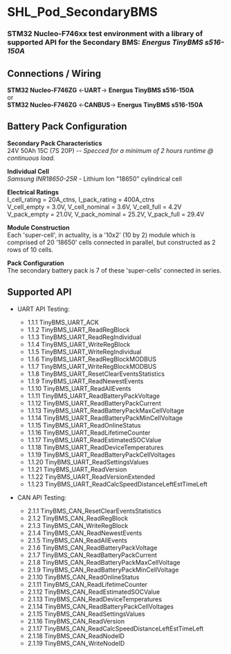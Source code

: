 # SHL_Pod_SecondaryBMS
### STM32 Nucleo-F746xx test environment with a library of supported API for the Secondary BMS: *Energus TinyBMS s516-150A*


## Connections / Wiring
**STM32 Nucleo-F746ZG**    <-**UART**->   **Energus TinyBMS s516-150A** \
							  or \
**STM32 Nucleo-F746ZG**   <-**CANBUS**->  **Energus TinyBMS s516-150A**


## Battery Pack Configuration
**Secondary Pack Characteristics** \
24V 50Ah 15C (7S 20P)  -- *Specced for a minimum of 2 hours runtime @ continuous load.*

**Individual Cell**  \
*Samsung INR18650-25R* - Lithium Ion "18650" cylindrical cell

**Electrical Ratings** \
I_cell_rating = 20A_ctns,   I_pack_rating = 400A_ctns \
V_cell_empty = 3.0V,   V_cell_nominal = 3.6V,   V_cell_full = 4.2V \
V_pack_empty = 21.0V,   V_pack_nominal = 25.2V,   V_pack_full = 29.4V

**Module Construction** \
Each 'super-cell', in actuality, is a '10x2' (10 by 2) module which is comprised of 20 '18650' cells connected in parallel, but constructed as 2 rows of 10 cells.

**Pack Configuration** \
The secondary battery pack is 7 of these 'super-cells' connected in series.


## Supported API
- UART API Testing:
	- 1.1.1 		TinyBMS_UART_ACK
	- 1.1.2 		TinyBMS_UART_ReadRegBlock
	- 1.1.3 		TinyBMS_UART_ReadRegIndividual
	- 1.1.4 		TinyBMS_UART_WriteRegBlock
	- 1.1.5 		TinyBMS_UART_WriteRegIndividual
	- 1.1.6 		TinyBMS_UART_ReadRegBlockMODBUS
	- 1.1.7 		TinyBMS_UART_WriteRegBlockMODBUS
	- 1.1.8 		TinyBMS_UART_ResetClearEventsStatistics
	- 1.1.9 		TinyBMS_UART_ReadNewestEvents
	- 1.1.10 		TinyBMS_UART_ReadAllEvents
	- 1.1.11 		TinyBMS_UART_ReadBatteryPackVoltage
	- 1.1.12 		TinyBMS_UART_ReadBatteryPackCurrent
	- 1.1.13 		TinyBMS_UART_ReadBatteryPackMaxCellVoltage
	- 1.1.14 		TinyBMS_UART_ReadBatteryPackMinCellVoltage
	- 1.1.15 		TinyBMS_UART_ReadOnlineStatus
	- 1.1.16 		TinyBMS_UART_ReadLifetimeCounter
	- 1.1.17 		TinyBMS_UART_ReadEstimatedSOCValue
	- 1.1.18 		TinyBMS_UART_ReadDeviceTemperatures
	- 1.1.19 		TinyBMS_UART_ReadBatteryPackCellVoltages
	- 1.1.20 		TinyBMS_UART_ReadSettingsValues
	- 1.1.21 		TinyBMS_UART_ReadVersion
	- 1.1.22 		TinyBMS_UART_ReadVersionExtended
	- 1.1.23 		TinyBMS_UART_ReadCalcSpeedDistanceLeftEstTimeLeft
 
- CAN API Testing:
	- 2.1.1 		TinyBMS_CAN_ResetClearEventsStatistics
	- 2.1.2 		TinyBMS_CAN_ReadRegBlock
	- 2.1.3 		TinyBMS_CAN_WriteRegBlock
	- 2.1.4 		TinyBMS_CAN_ReadNewestEvents
	- 2.1.5 		TinyBMS_CAN_ReadAllEvents
	- 2.1.6 		TinyBMS_CAN_ReadBatteryPackVoltage
	- 2.1.7 		TinyBMS_CAN_ReadBatteryPackCurrent
	- 2.1.8 		TinyBMS_CAN_ReadBatteryPackMaxCellVoltage
	- 2.1.9 		TinyBMS_CAN_ReadBatteryPackMinCellVoltage
	- 2.1.10 		TinyBMS_CAN_ReadOnlineStatus
	- 2.1.11 		TinyBMS_CAN_ReadLifetimeCounter
	- 2.1.12 		TinyBMS_CAN_ReadEstimatedSOCValue
	- 2.1.13 		TinyBMS_CAN_ReadDeviceTemperatures
	- 2.1.14 		TinyBMS_CAN_ReadBatteryPackCellVoltages
	- 2.1.15 		TinyBMS_CAN_ReadSettingsValues
	- 2.1.16 		TinyBMS_CAN_ReadVersion
	- 2.1.17 		TinyBMS_CAN_ReadCalcSpeedDistanceLeftEstTimeLeft
	- 2.1.18 		TinyBMS_CAN_ReadNodeID
	- 2.1.19 		TinyBMS_CAN_WriteNodeID 
